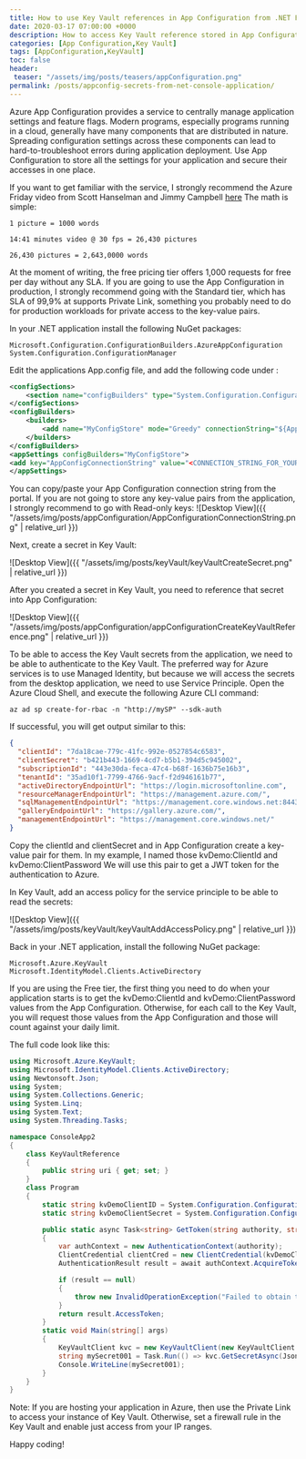 ```yaml
---
title: How to use Key Vault references in App Configuration from .NET Framework Console application
date: 2020-03-17 07:00:00 +0000
description: How to access Key Vault reference stored in App Configuration from .NET Framework console application
categories: [App Configuration,Key Vault]
tags: [AppConfiguration,KeyVault]
toc: false 
header:
 teaser: "/assets/img/posts/teasers/appConfiguration.png"
permalink: /posts/appconfig-secrets-from-net-console-application/
---
```

Azure App Configuration provides a service to centrally manage application settings and feature flags. Modern programs, especially programs running in a cloud, generally have many components that are distributed in nature. Spreading configuration settings across these components can lead to hard-to-troubleshoot errors during application deployment. Use App Configuration to store all the settings for your application and secure their accesses in one place.

If you want to get familiar with the service, I strongly recommend the Azure Friday video from Scott Hanselman and Jimmy Campbell [here](https://channel9.msdn.com/Shows/Azure-Friday/Getting-started-with-Azure-App-Configuration)
The math is simple:
```
1 picture = 1000 words

14:41 minutes video @ 30 fps = 26,430 pictures

26,430 pictures = 2,643,0000 words 
```

At the moment of writing, the free pricing tier offers 1,000 requests for free per day without any SLA. If you are going to use the App Configuration in production, I strongly recommend going with the Standard tier, which has SLA of 99,9% at supports Private Link, something you probably need to do for production workloads for private access to the key-value pairs.

In your .NET application install the following NuGet packages:
```
Microsoft.Configuration.ConfigurationBuilders.AzureAppConfiguration
System.Configuration.ConfigurationManager
```

Edit the applications App.config file, and add the following code under <configuration>:
```xml
<configSections>
    <section name="configBuilders" type="System.Configuration.ConfigurationBuildersSection, System.Configuration, Version=4.0.0.0, Culture=neutral, PublicKeyToken=b03f5f7f11d50a3a" restartOnExternalChanges="false" requirePermission="false" />
</configSections>
<configBuilders>
    <builders>
        <add name="MyConfigStore" mode="Greedy" connectionString="${AppConfigConnectionString}" type="Microsoft.Configuration.ConfigurationBuilders.AzureAppConfigurationBuilder, Microsoft.Configuration.ConfigurationBuilders.AzureAppConfiguration" />
    </builders>
</configBuilders>
<appSettings configBuilders="MyConfigStore">
<add key="AppConfigConnectionString" value="<CONNECTION_STRING_FOR_YOUR_APP_CONFIGURAION>" />
</appSettings>
```
You can copy/paste your App Configuration connection string from the portal. If you are not going to store any key-value pairs from the application, I strongly recommend to go with Read-only keys:
![Desktop View]({{ "/assets/img/posts/appConfiguration/AppConfigurationConnectionString.png" | relative_url }})

Next, create a secret in Key Vault:

![Desktop View]({{ "/assets/img/posts/keyVault/keyVaultCreateSecret.png" | relative_url }})

After you created a secret in Key Vault, you need to reference that secret into App Configuration:

![Desktop View]({{ "/assets/img/posts/appConfiguration/appConfigurationCreateKeyVaultReference.png" | relative_url }})

To be able to access the Key Vault secrets from the application, we need to be able to authenticate to the Key Vault. The preferred way for Azure services is to use Managed Identity, but because we will access the secrets from the desktop application, we need to use Service Principle.
Open the Azure Cloud Shell, and execute the following Azure CLI command:
```shell
az ad sp create-for-rbac -n "http://mySP" --sdk-auth
```
If successful, you will get output similar to this:
```json
{
  "clientId": "7da18cae-779c-41fc-992e-0527854c6583",
  "clientSecret": "b421b443-1669-4cd7-b5b1-394d5c945002",
  "subscriptionId": "443e30da-feca-47c4-b68f-1636b75e16b3",
  "tenantId": "35ad10f1-7799-4766-9acf-f2d946161b77",
  "activeDirectoryEndpointUrl": "https://login.microsoftonline.com",
  "resourceManagerEndpointUrl": "https://management.azure.com/",
  "sqlManagementEndpointUrl": "https://management.core.windows.net:8443/",
  "galleryEndpointUrl": "https://gallery.azure.com/",
  "managementEndpointUrl": "https://management.core.windows.net/"
}
```
Copy the clientId and clientSecret and in App Configuration create a key-value pair for them. In my example, I named those kvDemo:ClientId and kvDemo:ClientPassword
We will use this pair to get a JWT token for the authentication to Azure.

In Key Vault, add an access policy for the service principle to be able to read the secrets:

![Desktop View]({{ "/assets/img/posts/keyVault/keyVaultAddAccessPolicy.png" | relative_url }})

Back in your .NET application, install the following NuGet package:
```
Microsoft.Azure.KeyVault
Microsoft.IdentityModel.Clients.ActiveDirectory
```

If you are using the Free tier, the first thing you need to do when your application starts is to get the kvDemo:ClientId and kvDemo:ClientPassword values from the App Configuration. Otherwise, for each call to the Key Vault, you will request those values from the App Configuration and those will count against your daily limit.

The full code look like this:
```c#
using Microsoft.Azure.KeyVault;
using Microsoft.IdentityModel.Clients.ActiveDirectory;
using Newtonsoft.Json;
using System;
using System.Collections.Generic;
using System.Linq;
using System.Text;
using System.Threading.Tasks;

namespace ConsoleApp2
{
    class KeyVaultReference
    {
        public string uri { get; set; }
    }
    class Program
    {
        static string kvDemoClientID = System.Configuration.ConfigurationManager.AppSettings["kvDemo:ClientId"];
        static string kvDemoClientSecret = System.Configuration.ConfigurationManager.AppSettings["kvDemo:ClientSecret"];

        public static async Task<string> GetToken(string authority, string resource, string scope)
        {
            var authContext = new AuthenticationContext(authority);
            ClientCredential clientCred = new ClientCredential(kvDemoClientID, kvDemoClientSecret);
            AuthenticationResult result = await authContext.AcquireTokenAsync(resource, clientCred);

            if (result == null)
            {
                throw new InvalidOperationException("Failed to obtain the JWT token");
            }
            return result.AccessToken;
        }
        static void Main(string[] args)
        {
            KeyVaultClient kvc = new KeyVaultClient(new KeyVaultClient.AuthenticationCallback(GetToken));
            string mySecret001 = Task.Run(() => kvc.GetSecretAsync(JsonConvert.DeserializeObject<KeyVaultReference>(System.Configuration.ConfigurationManager.AppSettings["ConsoleApp:MySecret001"]).uri)).ConfigureAwait(false).GetAwaiter().GetResult().Value;
            Console.WriteLine(mySecret001);
        }
    }
}
```
Note: If you are hosting your application in Azure, then use the Private Link to access your instance of Key Vault. Otherwise, set a firewall rule in the Key Vault and enable just access from your IP ranges.

Happy coding!